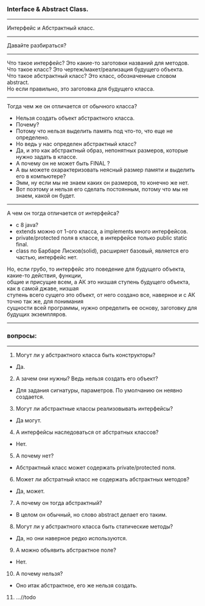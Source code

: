 ### Interface & Abstract Class.  

---  

Интерфейс и Абстрактный класс.  

---  

Давайте разбираться?  

---  

Что такое интерфейс? Это какие-то заготовки названий для методов.  
Что такое класс? Это чертеж/макет/реализация будущего объекта.  
Что такое абстрактный класс? Это класс, обозначенные словом abstract.  
Но если правильно, это заготовка для будущего класса.  

---  

Тогда чем же он отличается от обычного класса?  
- Нельзя создать объект абстрактного класса.  
- Почему?  
- Потому что нельзя выделить память под что-то, что еще не определено.  
- Но ведь у нас определен абстрактный класс?  
- Да, и это как абстрактный образ, непонятных размеров, которые нужно задать в классе.  
- А почему он не может быть FINAL ?  
- А вы можете охарактеризовать неясный размер памяти и выделить его в компьютере?  
- Эмм, ну если мы не знаем каких он размеров, то конечно же нет.  
- Вот поэтому и нельзя его сделать постоянным, потому что мы не знаем, какой он будет.  

---  

А чем он тогда отличается от интерфейса?  
- с 8 java?  
- extends можно от 1-ого класса, а implements много интерфейсов.  
- private/protected поля в классе, в интерфейсе только public static final.  
- class по Барбаре Лисков(solid), расширяет базовый, является его частью, интерфейс нет.  

Но, если грубо, то интерфейс это поведение для будущего объекта, какие-то действия, функции,  
общие и присущие всем, а АК это низшая ступень будущего объекта, как в самой джаве, низшая  
ступень всего сущего это объект, от него создано все, наверное и с АК точно так же, для понимания  
сущности всей программы, нужно определить ее основу, заготовку для будущих экземпляров.  

---  

### вопросы:  

---  

1) Могут ли у абстрактного класса быть конструкторы?  
- Да.  

2) А зачем они нужны? Ведь нельзя создать его объект?  
- Для задания сигнатуры, параметров. По умолчанию он неявно создается.  

3) Могут ли абстрактные классы реализовывать интерфейсы?  
- Да могут.  

4) А интерфейсы наследоваться от абстратных классов?  
- Нет.  

5) А почему нет?  
- Абстрактный класс может содержать private/protected поля.  

6) Может ли абстратный класс не содержать абстрактных методов?  
- Да, может.  

7) А почему он тогда абстрактный?  
- В целом он обычный, но слово abstract делает его таким.  

8) Могут ли у абстрактного класса быть статические методы?  
- Да, но они наверное редко используются.  

9) А можно объявить абстрактное поле?  
- Нет.  

10) А почему нельзя?  
- Оно итак абстрактное, его же нельзя создать.  

11) ...//todo






